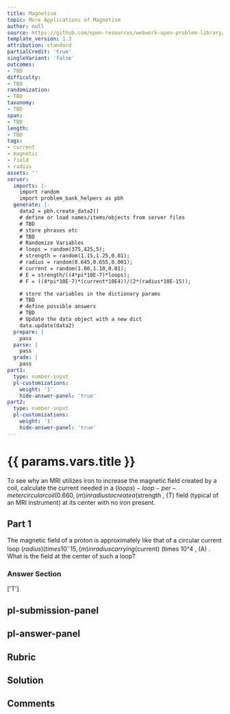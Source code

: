 ```yaml
---
title: Magnetism
topic: More Applications of Magnetism
author: null
source: https://github.com/open-resources/webwork-open-problem-library/tree/master/Contrib/BrockPhysics/College_Physics_Urone/22.Magnetism/22-11.More_Applications_of_Magnetism/NU_U17_22_11_004.pg
template_version: 1.3
attribution: standard
partialCredit: 'true'
singleVariant: 'false'
outcomes:
- TBD
difficulty:
- TBD
randomization:
- TBD
taxonomy:
- TBD
span:
- TBD
length:
- TBD
tags:
- current
- magnetic
- field
- radius
assets: ''
server:
  imports: |-
    import random
    import problem_bank_helpers as pbh
  generate: |-
    data2 = pbh.create_data2()
    # define or load names/items/objects from server files
    # TBD
    # store phrases etc
    # TBD
    # Randomize Variables
    # loops = random(375,425,5);
    # strength = random(1.15,1.25,0.01);
    # radius = random(0.645,0.655,0.001);
    # current = random(1.00,1.10,0.01);
    # E = strength/((4*pi*10E-7)*loops);
    # F = ((4*pi*10E-7)*(current*10E4))/(2*(radius*10E-15));

    # store the variables in the dictionary params
    # TBD
    # define possible answers
    # TBD
    # Update the data object with a new dict
    data.update(data2)
  prepare: |
    pass
  parse: |
    pass
  grade: |
    pass
part1:
  type: number-input
  pl-customizations:
    weight: '1'
    hide-answer-panel: 'true'
part2:
  type: number-input
  pl-customizations:
    weight: '1'
    hide-answer-panel: 'true'
---
```


# {{ params.vars.title }} 


To see why an MRI utilizes iron to increase the magnetic field created by a coil, calculate the current needed in a ($loops)-loop-per-meter circular coil (0.660 , (m) in radius to create a ($strength , (T) field (typical of an MRI instrument) at its center with no iron present.

## Part 1 
The magnetic field of a proton is approximately like that of a circular current loop ($radius) (times 10^-15 , (m) in radius carrying ($current) (times 10^4 , (A) . What is the field at the center of such a loop? 


 ### Answer Section
['T']

## pl-submission-panel 


## pl-answer-panel 


## Rubric 


## Solution 


## Comments 


